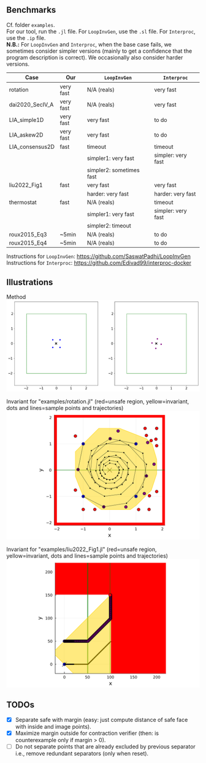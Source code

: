 ## Benchmarks

Cf. folder `examples`.<br>
For our tool, run the `.jl` file.
For `LoopInvGen`, use the `.sl` file.
For `Interproc`, use the `.ip` file.<br>
**N.B.:** For `LoopInvGen` and `Interproc`, when the base case fails, we sometimes consider simpler versions (mainly to get a confidence that the program description is correct).
We occasionally also consider harder versions.

| Case | Our | `LoopInvGen` | `Interproc` |
| --- | --- | --- | --- |
| rotation | very fast | N/A (reals) | very fast |
| dai2020_SecIV_A | very fast | N/A (reals) | very fast
| LIA_simple1D | very fast | very fast | to do
| LIA_askew2D | very fast | very fast | to do
| LIA_consensus2D | fast | timeout | timeout
||| simpler1: very fast | simpler: very fast
||| simpler2: sometimes fast
| liu2022_Fig1 | fast | very fast | very fast |
||| harder: very fast | harder: very fast |
| thermostat | fast | N/A (reals) | timeout |
||| simpler1: very fast | simpler: very fast |
||| simpler2: timeout |
| roux2015_Eq3 | ~5min | N/A (reals) | to do |
| roux2015_Eq4 | ~5min | N/A (reals) | to do |


Instructions for `LoopInvGen`: https://github.com/SaswatPadhi/LoopInvGen<br>
Instructions for `Interproc`: https://github.com/Edivad99/interproc-docker

## Illustrations

Method<br>
![](https://github.com/guberger/CEGISPolyhedralBarrier.jl/blob/main/animation_rotating.gif)

Invariant for "examples/rotation.jl" (red=unsafe region, yellow=invariant, dots and lines=sample points and trajectories)<br>
<img src="https://github.com/guberger/CEGISPolyhedralBarrier.jl/blob/main/fig_rotation_full.png" width="600">

Invariant for "examples/liu2022_Fig1.jl" (red=unsafe region, yellow=invariant, dots and lines=sample points and trajectories)<br>
<img src="https://github.com/guberger/CEGISPolyhedralBarrier.jl/blob/main/fig_liu2022_Fig1.png" width="600">

## TODOs

- [x] Separate safe with margin (easy: just compute distance of safe face with
  inside and image points).
- [x] Maximize margin outside for contraction verifier (then: is counterexample only
  if margin > 0).
- [ ] Do not separate points that are already excluded by previous separator
  i.e., remove redundant separators (only when reset).